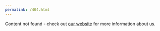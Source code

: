 ```yaml
---
permalink: /404.html
---
```


Content not found - check out [our website](https://www.caci.co.uk/services/network-infrastructure-consulting/) for more information about us.

